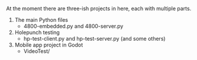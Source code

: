 At the moment there are three-ish projects in here, each with multiple parts.

1. The main Python files
   - 4800-embedded.py and 4800-server.py
2. Holepunch testing
   - hp-test-client.py and hp-test-server.py (and some others)
3. Mobile app project in Godot
   - VideoTest/
